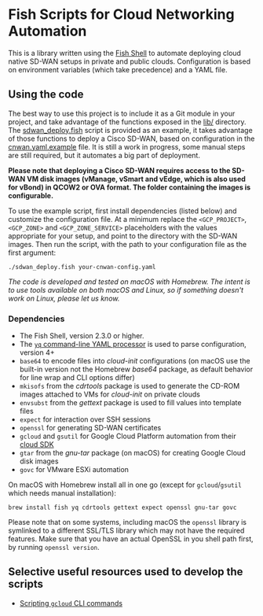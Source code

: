 # Fish Scripts for Cloud Networking Automation

This is a library written using the [Fish Shell](https://fishshell.com/) to
automate deploying cloud native SD-WAN setups in private and public clouds.
Configuration is based on environment variables (which take precedence) and a
YAML file.

## Using the code

The best way to use this project is to include it as a Git module in your
project, and take advantage of the functions exposed in the [lib/](./lib)
directory. The [sdwan_deploy.fish](./sdwan_deploy.fish) script is provided as
an example, it takes advantage of those functions to deploy a Cisco SD-WAN,
based on configuration in the [cnwan.yaml.example](./cnwan.yaml.example) file.
It is still a work in progress, some manual steps are still required, but it
automates a big part of deployment.

**Please note that deploying a Cisco SD-WAN requires access to the SD-WAN VM
disk images (vManage, vSmart and vEdge, which is also used for vBond) in QCOW2
or OVA format. The folder containing the images is configurable.**

To use the example script, first install dependencies (listed below) and
customize the configuration file. At a minimum replace the `<GCP_PROJECT>`,
`<GCP_ZONE>` and `<GCP_ZONE_SERVICE>` placeholders with the values appropriate
for your setup, and point to the directory with the SD-WAN images. Then run
the script, with the path to your configuration file as the first argument:

    ./sdwan_deploy.fish your-cnwan-config.yaml

*The code is developed and tested on macOS with Homebrew. The intent is to use
tools available on both macOS and Linux, so if something doesn't work on
Linux, please let us know.*

### Dependencies

- The Fish Shell, version 2.3.0 or higher.
- The [`yq` command-line YAML processor](https://mikefarah.gitbook.io/yq/)
  is used to parse configuration, version 4+
- `base64` to encode files into *cloud-init* configurations (on macOS use the
  built-in version not the Homebrew *base64* package, as default behavior for
  line wrap and CLI options differ)
- `mkisofs` from the *cdrtools* package is used to generate the CD-ROM images
  attached to VMs for *cloud-init* on private clouds
- `envsubst` from the *gettext* package is used to fill values into template
  files
- `expect` for interaction over SSH sessions
- `openssl` for generating SD-WAN certificates
- `gcloud` and `gsutil` for Google Cloud Platform automation from their [cloud
  SDK](https://cloud.google.com/sdk/install)
- `gtar` from the *gnu-tar* package (on macOS) for creating Google Cloud disk
  images
- `govc` for VMware ESXi automation

On macOS with Homebrew install all in one go (except for `gcloud`/`gsutil`
which needs manual installation):

    brew install fish yq cdrtools gettext expect openssl gnu-tar govc

Please note that on some systems, including macOS the `openssl` library is
symlinked to a different SSL/TLS library which may not have the required
features. Make sure that you have an actual OpenSSL in you shell path first,
by running `openssl version`.

## Selective useful resources used to develop the scripts

- [Scripting `gcloud` CLI commands](https://cloud.google.com/sdk/docs/scripting-gcloud)
